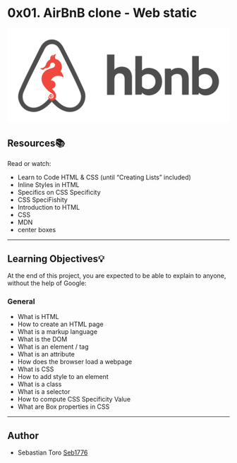 # 0x01. AirBnB clone - Web static

![Hbnb](https://github.com/mauriciosierrac/AirBnB_clone/blob/master/assets/airbnb.png)


## Resources:books:

Read or watch:

* Learn to Code HTML & CSS (until “Creating Lists” included)
* Inline Styles in HTML
* Specifics on CSS Specificity
* CSS SpeciFishity
* Introduction to HTML
* CSS
* MDN
* center boxes



---
## Learning Objectives:bulb:
At the end of this project, you are expected to be able to explain to anyone, without the help of Google:

### General

* What is HTML
* How to create an HTML page
* What is a markup language
* What is the DOM
* What is an element / tag
* What is an attribute
* How does the browser load a webpage
* What is CSS
* How to add style to an element
* What is a class
* What is a selector
* How to compute CSS Specificity Value
* What are Box properties in CSS

---
## Author

- Sebastian Toro  [Seb1776](https://github.com/Seb1776)

